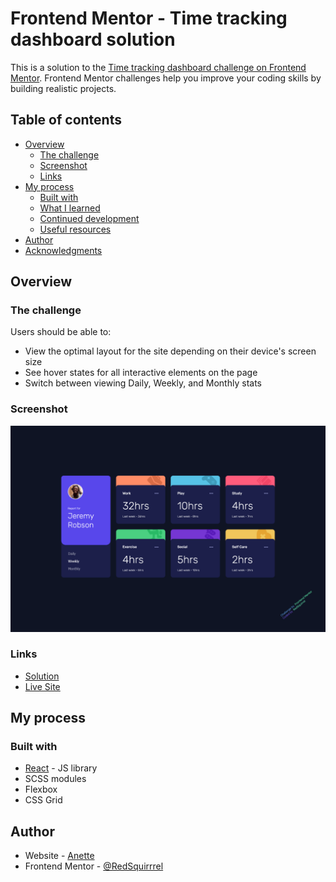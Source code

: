 # Frontend Mentor - Time tracking dashboard solution

This is a solution to the [Time tracking dashboard challenge on Frontend Mentor](https://www.frontendmentor.io/challenges/time-tracking-dashboard-UIQ7167Jw). Frontend Mentor challenges help you improve your coding skills by building realistic projects.

## Table of contents

- [Overview](#overview)
  - [The challenge](#the-challenge)
  - [Screenshot](#screenshot)
  - [Links](#links)
- [My process](#my-process)
  - [Built with](#built-with)
  - [What I learned](#what-i-learned)
  - [Continued development](#continued-development)
  - [Useful resources](#useful-resources)
- [Author](#author)
- [Acknowledgments](#acknowledgments)

## Overview

### The challenge

Users should be able to:

- View the optimal layout for the site depending on their device's screen size
- See hover states for all interactive elements on the page
- Switch between viewing Daily, Weekly, and Monthly stats

### Screenshot

![](./cover.png)

### Links

- [Solution](https://github.com/RedSquirrrel/Time-Tracking-Dashboard)
- [Live Site](https://your-live-site-url.com)

## My process

### Built with

- [React](https://reactjs.org/) - JS library
- SCSS modules
- Flexbox
- CSS Grid

## Author

- Website - [Anette](https://www.your-site.com)
- Frontend Mentor - [@RedSquirrrel](https://www.frontendmentor.io/profile/redsquirrrel)
